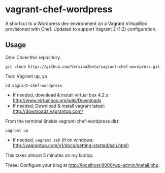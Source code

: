 # vagrant-chef-wordpress

A shortcut to a Wordpress dev environment on a Vagrant VirtualBox provisioned with Chef. Updated to support Vagrant 2 (1.2) configuration.

## Usage

One: Clone this repository.

```
git clone https://github.com/Version2beta/vagrant-chef-wordpress.git
```

Two: Vagrant up, yo.

```
cd vagrant-chef-wordpress
```

* If needed, download & install virtual box 4.2.x: http://www.virtualbox.org/wiki/Downloads
* If needed, Download & install vagrant latest: http://downloads.vagrantup.com/

From the terminal (inside vagrant-chef-wordpress dir):

```
vagrant up
```

* If needed, ```vagrant ssh``` (if on windows: http://vagrantup.com/v1/docs/getting-started/ssh.html)

This takes almost 5 minutes on my laptop.

Three: Configure your blog at [http://localhost:8000/wp-admin/install.php](http://localhost:8000/wp-admin/install.php).

